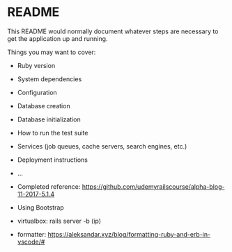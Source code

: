 # README

This README would normally document whatever steps are necessary to get the
application up and running.

Things you may want to cover:

* Ruby version

* System dependencies

* Configuration

* Database creation

* Database initialization

* How to run the test suite

* Services (job queues, cache servers, search engines, etc.)

* Deployment instructions

* ...

* Completed reference: https://github.com/udemyrailscourse/alpha-blog-11-2017-5.1.4

* Using Bootstrap

* virtualbox: rails server -b (ip)

* formatter: https://aleksandar.xyz/blog/formatting-ruby-and-erb-in-vscode/#